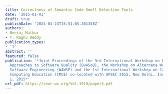 ```yaml
---
title: Correctness of Semantic Code Smell Detection Tools
date: '2015-01-01'
draft: true
publishDate: '2024-03-23T15:51:05.301358Z'
authors:
- Neeraj Mathur
- Y. Raghu Reddy
publication_types:
- '1'
abstract: ''
featured: false
publication: '*Joint Proceedings of the 3rd International Workshop on Quantitative
  Approaches to Software Quality (QuASoQ), the Workshop on Alternate Workforces for
  Software Engineering (WAWSE) and the 1st International Workshop on Case Method for
  Computing Education (CMCE) co-located with APSEC 2015, New Delhi, India, December
  1, 2015*'
url_pdf: https://ceur-ws.org/Vol-1519/paper3.pdf
---
```


